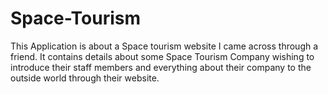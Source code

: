 # Space-Tourism
This Application is about a Space tourism website I came across through a friend. It contains details about some Space Tourism Company wishing to introduce their staff members and everything about their company to the outside world through their website.
